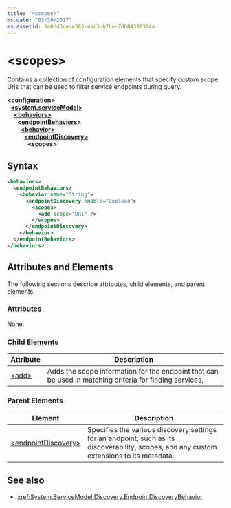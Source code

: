 ```yaml
---
title: "<scopes>"
ms.date: "03/30/2017"
ms.assetid: 9a0dd3ce-e383-4ac3-b7be-7d604388304a
---
```

# \<scopes>
Contains a collection of configuration elements that specify custom scope Uris that can be used to filter service endpoints during query.  
  
[**\<configuration>**](../configuration-element.md)\
&nbsp;&nbsp;[**\<system.serviceModel>**](system-servicemodel.md)\
&nbsp;&nbsp;&nbsp;&nbsp;[**\<behaviors>**](behaviors.md)\
&nbsp;&nbsp;&nbsp;&nbsp;&nbsp;&nbsp;[**\<endpointBehaviors>**](endpointbehaviors.md)\
&nbsp;&nbsp;&nbsp;&nbsp;&nbsp;&nbsp;&nbsp;&nbsp;[**\<behavior>**](behavior-of-endpointbehaviors.md)\
&nbsp;&nbsp;&nbsp;&nbsp;&nbsp;&nbsp;&nbsp;&nbsp;&nbsp;&nbsp;[**\<endpointDiscovery>**](endpointdiscovery.md)\
&nbsp;&nbsp;&nbsp;&nbsp;&nbsp;&nbsp;&nbsp;&nbsp;&nbsp;&nbsp;&nbsp;&nbsp;**\<scopes>**  
  
## Syntax  
  
```xml  
<behaviors>
  <endpointBehaviors>
    <behavior name="String">
      <endpointDiscovery enable="Boolean">
        <scopes>
          <add scope="URI" />
        </scopes>
      </endpointDiscovery>
    </behavior>
  </endpointBehaviors>
</behaviors>
```  
  
## Attributes and Elements  
 The following sections describe attributes, child elements, and parent elements.  
  
### Attributes  
 None.  
  
### Child Elements  
  
|Attribute|Description|  
|---------------|-----------------|  
|[\<add>](add-of-scopes.md)|Adds the scope information for the endpoint that can be used in matching criteria for finding services.|  
  
### Parent Elements  
  
|Element|Description|  
|-------------|-----------------|  
|[\<endpointDiscovery>](endpointdiscovery.md)|Specifies the various discovery settings for an endpoint, such as its discoverability, scopes, and any custom extensions to its metadata.|  
  
## See also

- <xref:System.ServiceModel.Discovery.EndpointDiscoveryBehavior>
